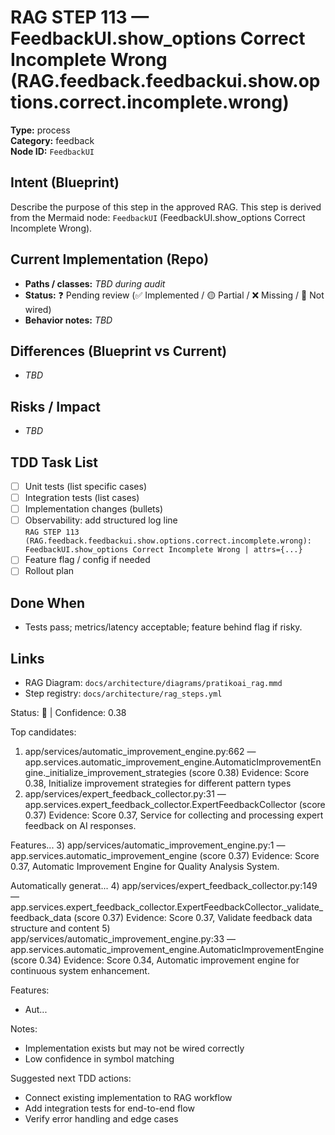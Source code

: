 # RAG STEP 113 — FeedbackUI.show_options Correct Incomplete Wrong (RAG.feedback.feedbackui.show.options.correct.incomplete.wrong)

**Type:** process  
**Category:** feedback  
**Node ID:** `FeedbackUI`

## Intent (Blueprint)
Describe the purpose of this step in the approved RAG. This step is derived from the Mermaid node: `FeedbackUI` (FeedbackUI.show_options Correct Incomplete Wrong).

## Current Implementation (Repo)
- **Paths / classes:** _TBD during audit_
- **Status:** ❓ Pending review (✅ Implemented / 🟡 Partial / ❌ Missing / 🔌 Not wired)
- **Behavior notes:** _TBD_

## Differences (Blueprint vs Current)
- _TBD_

## Risks / Impact
- _TBD_

## TDD Task List
- [ ] Unit tests (list specific cases)
- [ ] Integration tests (list cases)
- [ ] Implementation changes (bullets)
- [ ] Observability: add structured log line  
  `RAG STEP 113 (RAG.feedback.feedbackui.show.options.correct.incomplete.wrong): FeedbackUI.show_options Correct Incomplete Wrong | attrs={...}`
- [ ] Feature flag / config if needed
- [ ] Rollout plan

## Done When
- Tests pass; metrics/latency acceptable; feature behind flag if risky.

## Links
- RAG Diagram: `docs/architecture/diagrams/pratikoai_rag.mmd`
- Step registry: `docs/architecture/rag_steps.yml`


<!-- AUTO-AUDIT:BEGIN -->
Status: 🔌  |  Confidence: 0.38

Top candidates:
1) app/services/automatic_improvement_engine.py:662 — app.services.automatic_improvement_engine.AutomaticImprovementEngine._initialize_improvement_strategies (score 0.38)
   Evidence: Score 0.38, Initialize improvement strategies for different pattern types
2) app/services/expert_feedback_collector.py:31 — app.services.expert_feedback_collector.ExpertFeedbackCollector (score 0.37)
   Evidence: Score 0.37, Service for collecting and processing expert feedback on AI responses.

Features...
3) app/services/automatic_improvement_engine.py:1 — app.services.automatic_improvement_engine (score 0.37)
   Evidence: Score 0.37, Automatic Improvement Engine for Quality Analysis System.

Automatically generat...
4) app/services/expert_feedback_collector.py:149 — app.services.expert_feedback_collector.ExpertFeedbackCollector._validate_feedback_data (score 0.37)
   Evidence: Score 0.37, Validate feedback data structure and content
5) app/services/automatic_improvement_engine.py:33 — app.services.automatic_improvement_engine.AutomaticImprovementEngine (score 0.34)
   Evidence: Score 0.34, Automatic improvement engine for continuous system enhancement.

Features:
- Aut...

Notes:
- Implementation exists but may not be wired correctly
- Low confidence in symbol matching

Suggested next TDD actions:
- Connect existing implementation to RAG workflow
- Add integration tests for end-to-end flow
- Verify error handling and edge cases
<!-- AUTO-AUDIT:END -->